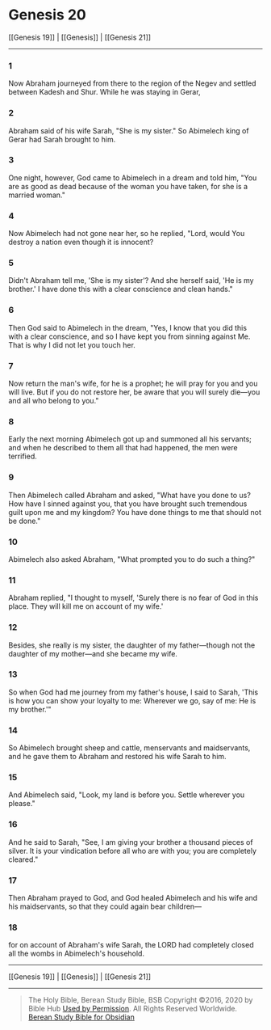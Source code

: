 # Genesis 20

[[Genesis 19]] | [[Genesis]] | [[Genesis 21]]

---

### 1
Now Abraham journeyed from there to the region of the Negev and settled between Kadesh and Shur. While he was staying in Gerar,

### 2
Abraham said of his wife Sarah, "She is my sister." So Abimelech king of Gerar had Sarah brought to him.

### 3
One night, however, God came to Abimelech in a dream and told him, "You are as good as dead because of the woman you have taken, for she is a married woman."

### 4
Now Abimelech had not gone near her, so he replied, "Lord, would You destroy a nation even though it is innocent?

### 5
Didn't Abraham tell me, 'She is my sister'? And she herself said, 'He is my brother.' I have done this with a clear conscience and clean hands."

### 6
Then God said to Abimelech in the dream, "Yes, I know that you did this with a clear conscience, and so I have kept you from sinning against Me. That is why I did not let you touch her.

### 7
Now return the man's wife, for he is a prophet; he will pray for you and you will live. But if you do not restore her, be aware that you will surely die—you and all who belong to you."

### 8
Early the next morning Abimelech got up and summoned all his servants; and when he described to them all that had happened, the men were terrified.

### 9
Then Abimelech called Abraham and asked, "What have you done to us? How have I sinned against you, that you have brought such tremendous guilt upon me and my kingdom? You have done things to me that should not be done."

### 10
Abimelech also asked Abraham, "What prompted you to do such a thing?"

### 11
Abraham replied, "I thought to myself, 'Surely there is no fear of God in this place. They will kill me on account of my wife.'

### 12
Besides, she really is my sister, the daughter of my father—though not the daughter of my mother—and she became my wife.

### 13
So when God had me journey from my father's house, I said to Sarah, 'This is how you can show your loyalty to me: Wherever we go, say of me: He is my brother.'"

### 14
So Abimelech brought sheep and cattle, menservants and maidservants, and he gave them to Abraham and restored his wife Sarah to him.

### 15
And Abimelech said, "Look, my land is before you. Settle wherever you please."

### 16
And he said to Sarah, "See, I am giving your brother a thousand pieces of silver. It is your vindication before all who are with you; you are completely cleared."

### 17
Then Abraham prayed to God, and God healed Abimelech and his wife and his maidservants, so that they could again bear children—

### 18
for on account of Abraham's wife Sarah, the LORD had completely closed all the wombs in Abimelech's household.

---

[[Genesis 19]] | [[Genesis]] | [[Genesis 21]]

---

> The Holy Bible, Berean Study Bible, BSB
> Copyright &copy;2016, 2020 by Bible Hub
> [Used by Permission](https://berean.bible/terms.htm). All Rights Reserved Worldwide.
> [Berean Study Bible for Obsidian](https://github.com/gapmiss/berean-study-bible-for-obsidian)</small>

